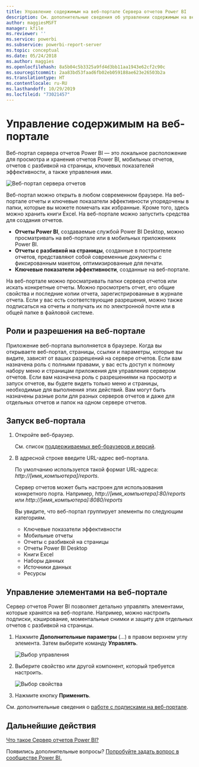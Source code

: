 ```yaml
---
title: Управление содержимым на веб-портале Сервера отчетов Power BI
description: См. дополнительные сведения об управлении содержимым на веб-портале Сервера отчетов Power BI.
author: maggiesMSFT
manager: kfile
ms.reviewer: ''
ms.service: powerbi
ms.subservice: powerbi-report-server
ms.topic: conceptual
ms.date: 05/24/2018
ms.author: maggies
ms.openlocfilehash: 8a5b04c5b3325a9fd4d3bb11aa1943e62cf2c90c
ms.sourcegitcommit: 2aa83bd53faad6fb02eb059188ae623e26503b2a
ms.translationtype: HT
ms.contentlocale: ru-RU
ms.lasthandoff: 10/29/2019
ms.locfileid: "73021457"
---
```

# <a name="manage-content-in-the-web-portal"></a>Управление содержимым на веб-портале 
Веб-портал сервера отчетов Power BI — это локальное расположение для просмотра и хранения отчетов Power BI, мобильных отчетов, отчетов с разбивкой на страницы, ключевых показателей эффективности, а также управления ими.

![Веб-портал сервера отчетов](media/getting-around/report-server-web-portal.png)

Веб-портал можно открыть в любом современном браузере. На веб-портале отчеты и ключевые показатели эффективности упорядочены в папки, которые вы можете помечать как избранные. Кроме того, здесь можно хранить книги Excel. На веб-портале можно запустить средства для создания отчетов.

* **Отчеты Power BI**, создаваемые службой Power BI Desktop, можно просматривать на веб-портале или в мобильных приложениях Power BI.
* **Отчеты с разбивкой на страницы**, созданные в построителе отчетов, представляют собой современные документы с фиксированным макетом, оптимизированные для печати.
* **Ключевые показатели эффективности**, созданные на веб-портале.

На веб-портале можно просматривать папки сервера отчетов или искать конкретные отчеты. Можно просмотреть отчет, его общие свойства и последние копии отчета, зарегистрированные в журнале отчета. Если у вас есть соответствующие разрешения, можно также подписаться на отчеты и получать их по электронной почте или в общей папке в файловой системе.

## <a name="web-portal-roles-and-permissions"></a>Роли и разрешения на веб-портале
Приложение веб-портала выполняется в браузере. Когда вы открываете веб-портал, страницы, ссылки и параметры, которые вы видите, зависят от ваших разрешений на сервере отчетов. Если вам назначена роль с полными правами, у вас есть доступ к полному набору меню и страницам приложения для управления сервером отчетов. Если вам назначена роль с разрешениями на просмотр и запуск отчетов, вы будете видеть только меню и страницы, необходимые для выполнения этих действий. Вам могут быть назначены разные роли для разных серверов отчетов и даже для отдельных отчетов и папок на одном сервере отчетов.

## <a name="start-the-web-portal"></a>Запуск веб-портала
1. Откройте веб-браузер.
   
    См. список [поддерживаемых веб-браузеров и версий](browser-support.md).
2. В адресной строке введите URL-адрес веб-портала.
   
    По умолчанию используется такой формат URL-адреса: <em>http://[имя_компьютера]/reports</em>.
   
    Сервер отчетов может быть настроен для использования конкретного порта. Например, <em>http://[имя_компьютера]:80/reports</em> или <em>http://[имя_компьютера]:8080/reports</em>
   
    Вы увидите, что веб-портал группирует элементы по следующим категориям.
   
   * Ключевые показатели эффективности
   * Мобильные отчеты
   * Отчеты с разбивкой на страницы
   * Отчеты Power BI Desktop
   * Книги Excel
   * Наборы данных
   * Источники данных
   * Ресурсы

## <a name="manage-items-in-the-web-portal"></a>Управление элементами на веб-портале
Сервер отчетов Power BI позволяет детально управлять элементами, которые хранятся на веб-портале. Например, можно настроить подписки, кэширование, моментальные снимки и защиту для отдельных отчетов с разбивкой на страницы.

1. Нажмите **Дополнительные параметры** (…) в правом верхнем углу элемента. Затем выберите команду **Управлять**.
   
    ![Выбор управления](media/getting-around/report-server-web-portal-manage-ellipsis.png)
2. Выберите свойство или другой компонент, который требуется настроить.
   
    ![Выбор свойства](media/getting-around/report-server-web-portal-manage-properties.png)
3. Нажмите кнопку **Применить**.

См. дополнительные сведения о [работе с подписками на веб-портале](https://docs.microsoft.com/sql/reporting-services/working-with-subscriptions-web-portal).

## <a name="next-steps"></a>Дальнейшие действия
[Что такое Сервер отчетов Power BI?](get-started.md)

Появились дополнительные вопросы? [Попробуйте задать вопрос в сообществе Power BI.](https://community.powerbi.com/)

